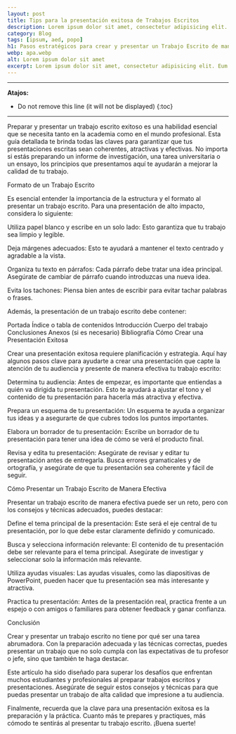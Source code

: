 ```yaml
---
layout: post
title: Tips para la presentación exitosa de Trabajos Escritos
description: Lorem ipsum dolor sit amet, consectetur adipisicing elit. Eum officia sit cupiditate cum deleniti voluptate quia iste voluptatum fuga suscipit obcaecati
category: Blog
tags: [ipsum, aed, popo]
h1: Pasos estratégicos para crear y presentar un Trabajo Escrito de manera exitosa
webp: apa.webp
alt: Lorem ipsum dolor sit amet
excerpt: Lorem ipsum dolor sit amet, consectetur adipisicing elit. Eum officia sit cupiditate cum deleniti voluptate quia iste voluptatum fuga suscipit obcaecati
---
```

-----

**Atajos:**
* Do not remove this line (it will not be displayed)
{:toc}

-----

Preparar y presentar un trabajo escrito exitoso es una habilidad esencial que se necesita tanto en la academia como en el mundo profesional. Esta guía detallada te brinda todas las claves para garantizar que tus presentaciones escritas sean coherentes, atractivas y efectivas. No importa si estás preparando un informe de investigación, una tarea universitaria o un ensayo, los principios que presentamos aquí te ayudarán a mejorar la calidad de tu trabajo.

Formato de un Trabajo Escrito

Es esencial entender la importancia de la estructura y el formato al presentar un trabajo escrito. Para una presentación de alto impacto, considera lo siguiente:

Utiliza papel blanco y escribe en un solo lado: Esto garantiza que tu trabajo sea limpio y legible.

Deja márgenes adecuados: Esto te ayudará a mantener el texto centrado y agradable a la vista.

Organiza tu texto en párrafos: Cada párrafo debe tratar una idea principal. Asegúrate de cambiar de párrafo cuando introduzcas una nueva idea.

Evita los tachones: Piensa bien antes de escribir para evitar tachar palabras o frases.

Además, la presentación de un trabajo escrito debe contener:

Portada
Índice o tabla de contenidos
Introducción
Cuerpo del trabajo
Conclusiones
Anexos (si es necesario)
Bibliografía
Cómo Crear una Presentación Exitosa

Crear una presentación exitosa requiere planificación y estrategia. Aquí hay algunos pasos clave para ayudarte a crear una presentación que capte la atención de tu audiencia y presente de manera efectiva tu trabajo escrito:

Determina tu audiencia: Antes de empezar, es importante que entiendas a quién va dirigida tu presentación. Esto te ayudará a ajustar el tono y el contenido de tu presentación para hacerla más atractiva y efectiva.

Prepara un esquema de tu presentación: Un esquema te ayuda a organizar tus ideas y a asegurarte de que cubres todos los puntos importantes.

Elabora un borrador de tu presentación: Escribe un borrador de tu presentación para tener una idea de cómo se verá el producto final.

Revisa y edita tu presentación: Asegúrate de revisar y editar tu presentación antes de entregarla. Busca errores gramaticales y de ortografía, y asegúrate de que tu presentación sea coherente y fácil de seguir.

Cómo Presentar un Trabajo Escrito de Manera Efectiva

Presentar un trabajo escrito de manera efectiva puede ser un reto, pero con los consejos y técnicas adecuados, puedes destacar:

Define el tema principal de la presentación: Este será el eje central de tu presentación, por lo que debe estar claramente definido y comunicado.

Busca y selecciona información relevante: El contenido de tu presentación debe ser relevante para el tema principal. Asegúrate de investigar y seleccionar solo la información más relevante.

Utiliza ayudas visuales: Las ayudas visuales, como las diapositivas de PowerPoint, pueden hacer que tu presentación sea más interesante y atractiva.

Practica tu presentación: Antes de la presentación real, practica frente a un espejo o con amigos o familiares para obtener feedback y ganar confianza.

Conclusión

Crear y presentar un trabajo escrito no tiene por qué ser una tarea abrumadora. Con la preparación adecuada y las técnicas correctas, puedes presentar un trabajo que no solo cumpla con las expectativas de tu profesor o jefe, sino que también te haga destacar.

Este artículo ha sido diseñado para superar los desafíos que enfrentan muchos estudiantes y profesionales al preparar trabajos escritos y presentaciones. Asegúrate de seguir estos consejos y técnicas para que puedas presentar un trabajo de alta calidad que impresione a tu audiencia.

Finalmente, recuerda que la clave para una presentación exitosa es la preparación y la práctica. Cuanto más te prepares y practiques, más cómodo te sentirás al presentar tu trabajo escrito. ¡Buena suerte!

